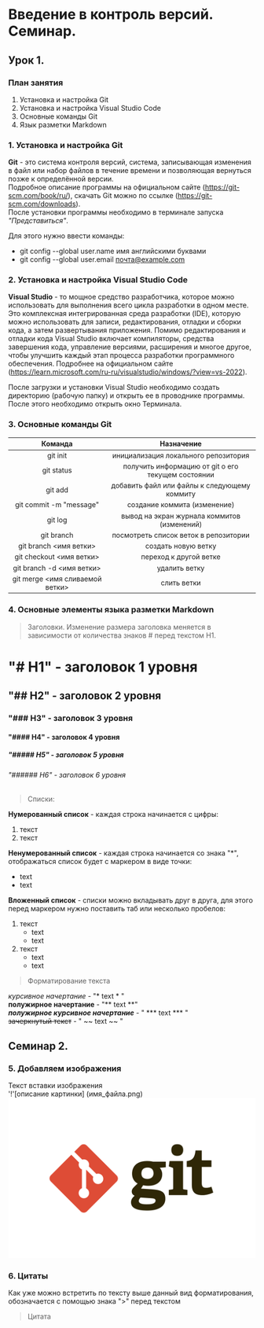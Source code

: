 # Введение в контроль версий. Семинар.

## Урок 1. 
### План занятия
1. Установка и настройка Git
2. Установка и настройка Visual Studio Code
3. Основные команды Git
4. Язык разметки Markdown

### 1. Установка и настройка Git
**Git** - это система контроля версий, система, записывающая изменения в файл или набор файлов в течение времени и позволяющая вернуться позже к определённой версии.  
Подробное описание программы на официальном сайте (https://git-scm.com/book/ru/), скачать Git можно по ссылке (https://git-scm.com/downloads).  
После установки программы необходимо в терминале запуска *"Представиться"*.  

Для этого нужно ввести команды:  
* git config --global user.name имя английскими буквами
* git config --global user.email  почта@example.com  

### 2. Установка и настройка Visual Studio Code
**Visual Studio** - то мощное средство разработчика, которое можно использовать для выполнения всего цикла разработки в одном месте. Это комплексная интегрированная среда разработки (IDE), которую можно использовать для записи, редактирования, отладки и сборки кода, а затем развертывания приложения. Помимо редактирования и отладки кода Visual Studio включает компиляторы, средства завершения кода, управление версиями, расширения и многое другое, чтобы улучшить каждый этап процесса разработки программного обеспечения. Подробнее на официальном сайте (https://learn.microsoft.com/ru-ru/visualstudio/windows/?view=vs-2022).  

После загрузки и установки Visual Studio необходимо создать директорию (рабочую папку) и открыть ее в проводнике программы. После этого необходимо открыть окно Терминала.  

### 3. Основные команды Git
| Команда| Назначение|
|:-:|:-:|
|git init | инициализация локального репозитория|
|git status| получить информацию от git о его текущем состоянии|
|git add| добавить файл или файлы к следующему коммиту|
|git commit -m "message"|создание коммита (изменение)|
|git log| вывод на экран журнала коммитов (изменений)|
|git branch|посмотреть список веток в репозитории|
|git branch <имя ветки> | создать новую ветку|
|git checkout <имя ветки>| переход к другой ветке|
|git branch -d <имя ветки>| удалить ветку|
|git merge <имя сливаемой ветки>|слить ветки|

### 4. Основные элементы языка разметки Markdown
> Заголовки. Изменение размера заголовка меняется в зависимости от количества знаков # перед текстом Н1.
# "# Н1" - заголовок 1 уровня
## "## H2" - заголовок 2 уровня
### "### H3" - заголовок 3 уровня
#### "#### H4" - заголовок 4 уровня
##### "##### H5" - заголовок 5 уровня
###### "###### H6" - заголовок 6 уровня
> Списки:  

**Нумерованный список** - каждая строка начинается с цифры:
1. текст
2. текст

**Ненумерованный список** - каждая строка начинается со знака "*", отображаться список будет с маркером в виде точки:
* text
* text  

**Вложенный список** - списки можно вкладывать друг в друга, для этого перед маркером нужно поставить таб или несколько пробелов:  
1. текст
    * text
    * text
2. текст
    * text
    * text


> Форматирование текста  

*курсивное начертание* - "* text * "  
**полужирное начертание** - "** text **"  
***полужирное курсивное начертание*** - " *** text *** "  
~~зачеркнутый текст~~ - " ~~ text ~~ "

## Семинар 2.
### 5. Добавляем изображения
Текст вставки изображения  
 '!'[описание картинки] (имя_файла.png)
![Логотип Git](/Git.png) 

### 6. Цитаты  
Как уже можно встретить по тексту выше данный вид форматирования, обозначается с помощью знака ">" перед текстом
> Цитата
